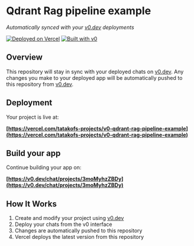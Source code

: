 # Qdrant Rag pipeline example

*Automatically synced with your [v0.dev](https://v0.dev) deployments*

[![Deployed on Vercel](https://img.shields.io/badge/Deployed%20on-Vercel-black?style=for-the-badge&logo=vercel)](https://vercel.com/tatakofs-projects/v0-qdrant-rag-pipeline-example)
[![Built with v0](https://img.shields.io/badge/Built%20with-v0.dev-black?style=for-the-badge)](https://v0.dev/chat/projects/3moMyhzZBDy)

## Overview

This repository will stay in sync with your deployed chats on [v0.dev](https://v0.dev).
Any changes you make to your deployed app will be automatically pushed to this repository from [v0.dev](https://v0.dev).

## Deployment

Your project is live at:

**[https://vercel.com/tatakofs-projects/v0-qdrant-rag-pipeline-example](https://vercel.com/tatakofs-projects/v0-qdrant-rag-pipeline-example)**

## Build your app

Continue building your app on:

**[https://v0.dev/chat/projects/3moMyhzZBDy](https://v0.dev/chat/projects/3moMyhzZBDy)**

## How It Works

1. Create and modify your project using [v0.dev](https://v0.dev)
2. Deploy your chats from the v0 interface
3. Changes are automatically pushed to this repository
4. Vercel deploys the latest version from this repository
